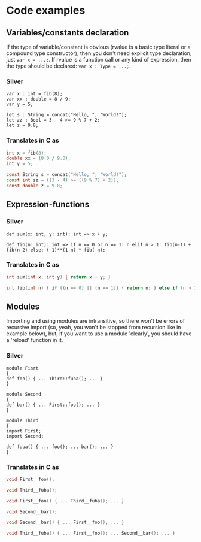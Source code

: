 # Code examples

## Variables/constants declaration

If the type of variable/constant is obvious (rvalue is a basic type literal or a compound type constructor), then you don't need explicit type declaration, just `var x = ...;`.
If rvalue is a function call or any kind of expression, then the type should be declared: `var x : Type = ...;`.

### Silver

```
var x : int = fib(8);
var xx : double = 8 / 9;
var y = 5;

let s : String = concat("Hello, ", "World!");
let zz : Bool = 3 - 4 >= 9 % 7 + 2;
let z = 9.8;
```

### Translates in C as

```c
int x = fib(8);
double xx = (8.0 / 9.0);
int y = 5;

const String s = concat("Hello, ", "World!");
const int zz = ((3 - 4) >= ((9 % 7) + 2));
const double z = 9.8;
```

## Expression-functions

### Silver

```
def sum(x: int, y: int): int => x + y;

def fib(n: int): int => if n == 0 or n == 1: n elif n > 1: fib(n-1) + fib(n-2) else: (-1)**(1-n) * fib(-n);
```

### Translates in C as

```c
int sum(int x, int y) { return x + y; }

int fib(int n) { if ((n == 0) || (n == 1)) { return n; } else if (n > 1) { return fib(n-1) + fib(n-2); } else { return power((-1), (1-n))*fib(-n); } }
```

## Modules

Importing and using modules are intransitive, so there won't be errors of recursive import (so, yeah, you won't be stopped from recursion like in example below), but, if you want to use a module 'clearly', you should have a 'reload' function in it.

### Silver

```
module Fisrt
{
def foo() { ... Third::fuba(); ... }
}

module Second
{
def bar() { ... First::foo(); ... }
}

module Third
{
import First;
import Second;

def fuba() { ... foo(); ... bar(); ... }
}
```

### Translates in C as

```c
void First__foo();

void Third__fuba();

void First__foo() { ... Third__fuba(); ... }

void Second__bar();

void Second__bar() { ... First__foo(); ... }

void Third__fuba() { ... First__foo(); ... Second__bar(); ... }
```

